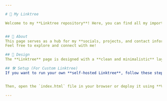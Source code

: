 ```yaml
---

# 🔗 My Linktree  

Welcome to my **Linktree repository**! Here, you can find all my important links in one place.  


## 🤍 About  
This page serves as a hub for my **socials, projects, and contact information**.  
Feel free to explore and connect with me!  

## 🎨 Design  
The **Linktree** page is designed with a **clean and minimalistic** layout, ensuring easy navigation and a sleek UI.  

## 🛠️ Setup (For Custom Linktree)  
If you want to run your own **self-hosted Linktree**, follow these steps:  


Then, open the `index.html` file in your browser or deploy it using **Vercel / Netlify**.  

---
```


